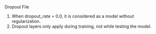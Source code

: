 Dropout File

1. When dropout_rate = 0.0, it is considered as a model without regularization.
2. Dropout layers only apply during training, not while testing the model.

